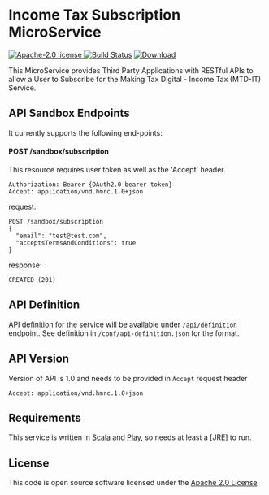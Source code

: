 Income Tax Subscription MicroService
====================================
[![Apache-2.0 license](http://img.shields.io/badge/license-Apache-brightgreen.svg)](http://www.apache.org/licenses/LICENSE-2.0.html)[
![Build Status](https://travis-ci.org/hmrc/income-tax-subscription.svg?branch=master)](https://travis-ci.org/hmrc/income-tax-subscription) [ ![Download](https://api.bintray.com/packages/hmrc/releases/income-tax-subscription/images/download.svg) ](https://bintray.com/hmrc/releases/income-tax-subscription/_latestVersion)

This MicroService provides Third Party Applications with RESTful APIs to allow a User to Subscribe for the Making Tax Digital - Income Tax (MTD-IT) Service.

## API Sandbox Endpoints
It currently supports the following end-points:

#### POST /sandbox/subscription
This resource requires user token as well as the 'Accept' header.
```
Authorization: Bearer {OAuth2.0 bearer token}
Accept: application/vnd.hmrc.1.0+json
```

request:
```
POST /sandbox/subscription
{
  "email": "test@test.com",
  "acceptsTermsAndConditions": true
}
```

response:
```
CREATED (201)
```

## API Definition
API definition for the service will be available under `/api/definition` endpoint.
See definition in `/conf/api-definition.json` for the format.

## API Version
Version of API is 1.0 and needs to be provided in `Accept` request header
```
Accept: application/vnd.hmrc.1.0+json
```

## Requirements

This service is written in [Scala](http://www.scala-lang.org/) and [Play](http://playframework.com/), so needs at least a [JRE] to run.

## License

This code is open source software licensed under the [Apache 2.0 License]("http://www.apache.org/licenses/LICENSE-2.0.html")
 
